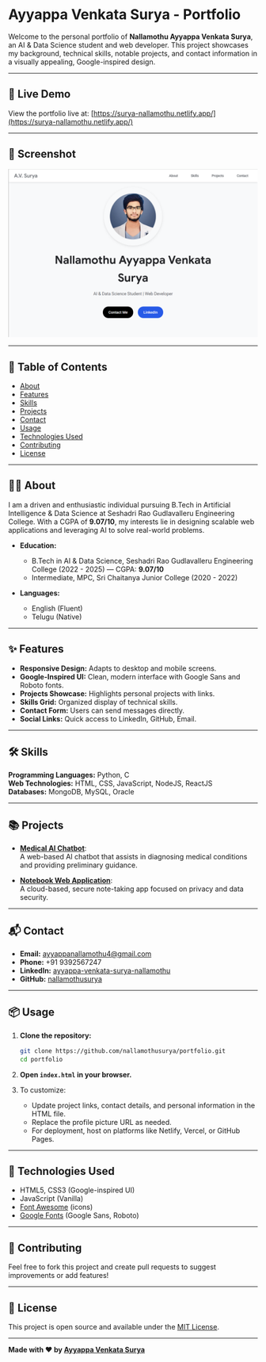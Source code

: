 # Ayyappa Venkata Surya - Portfolio

Welcome to the personal portfolio of **Nallamothu Ayyappa Venkata Surya**, an AI & Data Science student and web developer. This project showcases my background, technical skills, notable projects, and contact information in a visually appealing, Google-inspired design.

---

## 🚀 Live Demo

View the portfolio live at: [https://surya-nallamothu.netlify.app/](https://surya-nallamothu.netlify.app/)

---

## 📸 Screenshot

![Screenshot of the Portfolio](app.png)

---

## 📄 Table of Contents

- [About](#about)
- [Features](#features)
- [Skills](#skills)
- [Projects](#projects)
- [Contact](#contact)
- [Usage](#usage)
- [Technologies Used](#technologies-used)
- [Contributing](#contributing)
- [License](#license)

---

## 🧑‍💼 About

I am a driven and enthusiastic individual pursuing B.Tech in Artificial Intelligence & Data Science at Seshadri Rao Gudlavalleru Engineering College. With a CGPA of **9.07/10**, my interests lie in designing scalable web applications and leveraging AI to solve real-world problems.

- **Education:**
  - B.Tech in AI & Data Science, Seshadri Rao Gudlavalleru Engineering College (2022 - 2025) — CGPA: **9.07/10**
  - Intermediate, MPC, Sri Chaitanya Junior College (2020 - 2022)

- **Languages:**  
  - English (Fluent)  
  - Telugu (Native)

---

## ✨ Features

- **Responsive Design:** Adapts to desktop and mobile screens.
- **Google-Inspired UI:** Clean, modern interface with Google Sans and Roboto fonts.
- **Projects Showcase:** Highlights personal projects with links.
- **Skills Grid:** Organized display of technical skills.
- **Contact Form:** Users can send messages directly.
- **Social Links:** Quick access to LinkedIn, GitHub, Email.

---

## 🛠️ Skills

**Programming Languages:** Python, C  
**Web Technologies:** HTML, CSS, JavaScript, NodeJS, ReactJS  
**Databases:** MongoDB, MySQL, Oracle

---

## 📚 Projects

- [**Medical AI Chatbot**](https://scrap2predict.vercel.app/):  
  A web-based AI chatbot that assists in diagnosing medical conditions and providing preliminary guidance.

- [**Notebook Web Application**](https://www.camelpad.me/):  
  A cloud-based, secure note-taking app focused on privacy and data security.

---

## 📬 Contact

- **Email:** ayyappanallamothu4@gmail.com
- **Phone:** +91 9392567247
- **LinkedIn:** [ayyappa-venkata-surya-nallamothu](https://linkedin.com/in/ayyappa-venkata-surya-nallamothu)
- **GitHub:** [nallamothusurya](https://github.com/nallamothusurya)

---

## 📦 Usage

1. **Clone the repository:**
    ```bash
    git clone https://github.com/nallamothusurya/portfolio.git
    cd portfolio
    ```

2. **Open `index.html` in your browser.**

3. To customize:
    - Update project links, contact details, and personal information in the HTML file.
    - Replace the profile picture URL as needed.
    - For deployment, host on platforms like Netlify, Vercel, or GitHub Pages.

---

## 🧰 Technologies Used

- HTML5, CSS3 (Google-inspired UI)
- JavaScript (Vanilla)
- [Font Awesome](https://fontawesome.com/) (icons)
- [Google Fonts](https://fonts.google.com/) (Google Sans, Roboto)

---

## 🤝 Contributing

Feel free to fork this project and create pull requests to suggest improvements or add features!

---

## 📄 License

This project is open source and available under the [MIT License](LICENSE).

---

**Made with ❤️ by [Ayyappa Venkata Surya](https://linkedin.com/in/ayyappa-venkata-surya-nallamothu)**
